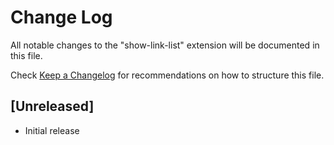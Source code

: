 # Change Log

All notable changes to the "show-link-list" extension will be documented in this file.

Check [Keep a Changelog](http://keepachangelog.com/) for recommendations on how to structure this file.

## [Unreleased]

- Initial release